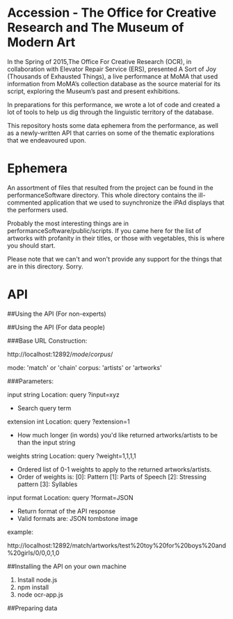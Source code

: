 Accession - The Office for Creative Research and The Museum of Modern Art
===================

In the Spring of 2015,The Office For Creative Research (OCR), in collaboration with Elevator Repair Service (ERS), presented A Sort of Joy (Thousands of Exhausted Things), a live performance at MoMA that used information from MoMA’s collection database as the source material for its script, exploring the Museum’s past and present exhibitions.

In preparations for this performance, we wrote a lot of code and created a lot of tools to help us dig through the linguistic territory of the database.

This repository hosts some data ephemera from the performance, as well as a newly-written API that carries on some of the thematic explorations that we endeavoured upon.

# Ephemera

An assortment of files that resulted from the project can be found in the performanceSoftware directory. This whole directory contains the ill-commented application that we used to suynchronize the iPAd displays that the performers used.

Probably the most interesting things are in performanceSoftware/public/scripts. If you came here for the list of artworks with profanity in their titles, or those with vegetables, this is where you should start. 

Please note that we can't and won't provide any support for the things that are in this directory. Sorry.

# API

##Using the API (For non-experts)

##Using the API (For data people)

###Base URL Construction:

http://localhost:12892/*mode*/*corpus*/

mode: 'match' or 'chain'
corpus: 'artists' or 'artworks'

###Parameters:

input  string
Location: query ?input=xyz
- Search query term

extension  int
Location: query ?extension=1
- How much longer (in words) you'd like returned artworks/artists to be than the input string

weights  string
Location: query ?weight=1,1,1,1

- Ordered list of 0-1 weights to apply to the returned artworks/artists.
- Order of weights is:
[0]: Pattern
[1]: Parts of Speech
[2]: Stressing pattern
[3]: Syllables

input  format
Location: query ?format=JSON
- Return format of the API response
- Valid formats are:
JSON
tombstone
image




example:

http://localhost:12892/match/artworks/test%20toy%20for%20boys%20and%20girls/0/0,0,1,0

##Installing the API on your own machine

1. Install node.js
2. npm install
3. node ocr-app.js

##Preparing data
